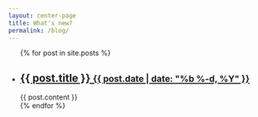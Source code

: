 ```yaml
---
layout: center-page
title: What's new?
permalink: /blog/
---
```

<ul class="post-list list-unstyled">
  {% for post in site.posts %}
    <li class="post-list-item">
      <h2 class="post-title">
        <a class="post-link" href="{{ post.url | prepend: site.baseurl }}">
          {{ post.title }}
          <small>
            {{ post.date | date: "%b %-d, %Y" }}
          </small>
        </a>
      </h2>
      <article>
        {{ post.content }}
      </article>
    </li>
  {% endfor %}
</ul>
